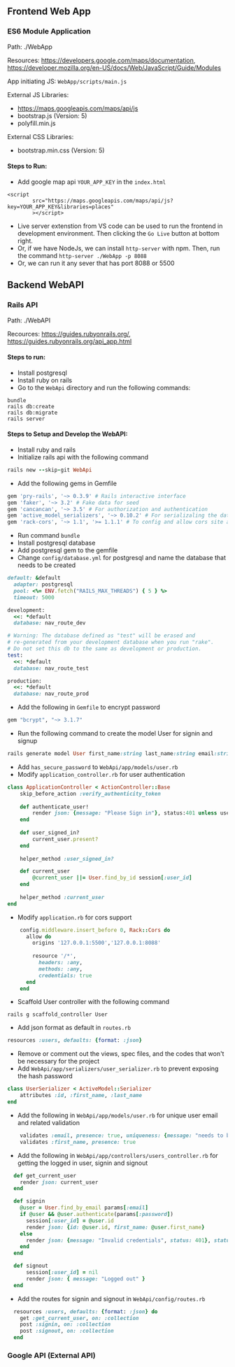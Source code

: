 ## Frontend Web App
### ES6 Module Application
Path: ./WebApp

Resources: https://developers.google.com/maps/documentation, https://developer.mozilla.org/en-US/docs/Web/JavaScript/Guide/Modules

App initiating JS: `WebApp/scripts/main.js`

External JS Libraries:
* https://maps.googleapis.com/maps/api/js
* bootstrap.js (Version: 5)
* polyfill.min.js

External CSS Libraries:
* bootstrap.min.css (Version: 5)

#### Steps to Run:
* Add google map api `YOUR_APP_KEY` in the `index.html`
```
<script 
        src="https://maps.googleapis.com/maps/api/js?key=YOUR_APP_KEY&libraries=places"
        ></script>
```
* Live server extenstion from VS code can be used to run the frontend in development environment. Then clicking the `Go Live` button at bottom right.
* Or, if we have NodeJs, we can install `http-server` with npm. Then, run the command `http-server ./WebApp -p 8088`
* Or, we can run it any sever that has port 8088 or 5500

## Backend WebAPI
### Rails API 
Path: ./WebAPI

Recources: https://guides.rubyonrails.org/, https://guides.rubyonrails.org/api_app.html

#### Steps to run:
* Install postgresql
* Install ruby on rails
* Go to the `WebApi` directory and run the following commands:
```
bundle
rails db:create
rails db:migrate
rails server
```

#### Steps to Setup and Develop the WebAPI:
* Install ruby and rails
* Initialize rails api with the following command
```ruby
rails new --skip-git WebApi
```
* Add the following gems in Gemfile
```ruby
gem 'pry-rails', '~> 0.3.9' # Rails interactive interface
gem 'faker', '~> 3.2' # Fake data for seed
gem 'cancancan', '~> 3.5' # For authorization and authentication
gem 'active_model_serializers', '~> 0.10.2' # For serializaling the data from active model
gem 'rack-cors', '~> 1.1', '>= 1.1.1' # To config and allow cors site api call 
```
* Run command `bundle`
* Install postgresql database
* Add postgresql gem to the gemfile
* Change `config/database.yml` for postgresql and name the database that needs to be created
```ruby
default: &default
  adapter: postgresql
  pool: <%= ENV.fetch("RAILS_MAX_THREADS") { 5 } %>
  timeout: 5000

development:
  <<: *default
  database: nav_route_dev

# Warning: The database defined as "test" will be erased and
# re-generated from your development database when you run "rake".
# Do not set this db to the same as development or production.
test:
  <<: *default
  database: nav_route_test

production:
  <<: *default
  database: nav_route_prod

```
* Add the following in `Gemfile` to encrypt password
```ruby
gem "bcrypt", "~> 3.1.7"
```
* Run the following command to create the model User for signin and signup
```ruby
rails generate model User first_name:string last_name:string email:string password_digest:string
```
* Add `has_secure_password` to `WebApi/app/models/user.rb`
* Modify `application_controller.rb` for user authentication
```ruby
class ApplicationController < ActionController::Base
    skip_before_action :verify_authenticity_token
    
    def authenticate_user!
        render json: {message: "Please Sign in"}, status:401 unless user_signed_in?
    end
    
    def user_signed_in?
        current_user.present?
    end
    
    helper_method :user_signed_in?

    def current_user
        @current_user ||= User.find_by_id session[:user_id]
    end
    
    helper_method :current_user
end
```
* Modify `application.rb` for cors support
```ruby
    config.middleware.insert_before 0, Rack::Cors do
      allow do
        origins '127.0.0.1:5500','127.0.0.1:8088'
        
        resource '/*', 
          headers: :any, 
          methods: :any,
          credentials: true
      end
    end
```
* Scaffold User controller with the following command
```
rails g scaffold_controller User
```
* Add json format as default in `routes.rb`
```ruby
resources :users, defaults: {format: :json}
```
* Remove or comment out the views, spec files, and the codes that won't be necessary for the project
* Add `WebApi/app/serializers/user_serializer.rb` to prevent exposing the hash password
```ruby
class UserSerializer < ActiveModel::Serializer
    attributes :id, :first_name, :last_name
end
```
* Add the following in `WebApi/app/models/user.rb` for unique user email and related validation
```ruby
    validates :email, presence: true, uniqueness: {message: "needs to be unique!", case_sensitive: false}
    validates :first_name, presence: true
```
* Add the following in `WebApi/app/controllers/users_controller.rb` for getting the logged in user, signin and signout
```ruby
  def get_current_user
    render json: current_user
  end

  def signin
    @user = User.find_by_email params[:email]
    if @user && @user.authenticate(params[:password])
      session[:user_id] = @user.id
      render json: {id: @user.id, first_name: @user.first_name}
    else
      render json: {message: "Invalid credentials", status: 401}, status: 401
    end
  end

  def signout
      session[:user_id] = nil
      render json: { message: "Logged out" }
  end

```
* Add the routes for signin and signout in `WebApi/config/routes.rb`
```ruby
  resources :users, defaults: {format: :json} do
    get :get_current_user, on: :collection
    post :signin, on: :collection
    post :signout, on: :collection
  end
``` 
### Google API (External API)
